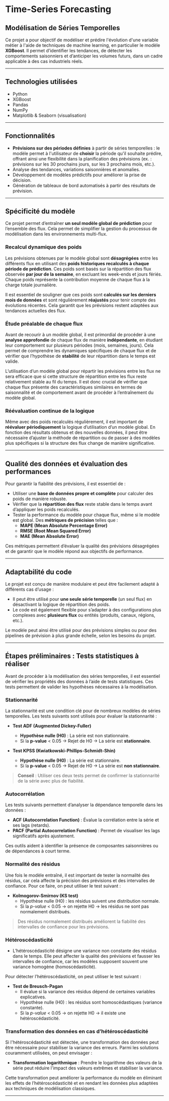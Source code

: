 # Time-Series Forecasting  
## Modélisation de Séries Temporelles

Ce projet a pour objectif de modéliser et prédire l'évolution d'une variable métier à l'aide de techniques de machine learning, en particulier le modèle **XGBoost**. Il permet d’identifier les tendances, de détecter les comportements saisonniers et d’anticiper les volumes futurs, dans un cadre applicable à des cas industriels réels.

---

## Technologies utilisées

- Python
- XGBoost
- Pandas
- NumPy
- Matplotlib & Seaborn (visualisation)

---

## Fonctionnalités

- **Prévisions sur des périodes définies** à partir de séries temporelles : le modèle permet à l'utilisateur de **choisir** la période qu'il souhaite prédire, offrant ainsi une flexibilité dans la planification des prévisions (ex. : prévisions sur les 30 prochains jours, sur les 3 prochains mois, etc.).
- Analyse des tendances, variations saisonnières et anomalies.
- Développement de modèles prédictifs pour améliorer la prise de décision.
- Génération de tableaux de bord automatisés à partir des résultats de prévision.

---

## Spécificité du modèle

Ce projet permet d’entraîner **un seul modèle global de prédiction** pour l’ensemble des flux. Cela permet de simplifier la gestion du processus de modélisation dans les environnements multi-flux.

### **Recalcul dynamique des poids**

Les prévisions obtenues par le modèle global sont **désagrégées** entre les différents flux en utilisant des **poids historiques recalculés à chaque période de prédiction**. Ces poids sont basés sur la répartition des flux observée **par jour de la semaine**, en excluant les week-ends et jours fériés. Chaque poids représente la contribution moyenne de chaque flux à la charge totale journalière. 

Il est essentiel de souligner que ces poids sont **calculés sur les derniers mois de données** et sont régulièrement **réajustés** pour tenir compte des évolutions récentes. Cela garantit que les prévisions restent adaptées aux tendances actuelles des flux.

### **Étude préalable de chaque flux**

Avant de recourir à un modèle global, il est primordial de procéder à une **analyse approfondie** de chaque flux de manière **indépendante**, en étudiant leur comportement sur plusieurs périodes (mois, semaines, jours). Cela permet de comprendre les dynamiques spécifiques de chaque flux et de vérifier que l’hypothèse de **stabilité** de leur répartition dans le temps est valide.

L’utilisation d’un modèle global pour répartir les prévisions entre les flux ne sera efficace que si cette structure de répartition entre les flux reste relativement stable au fil du temps. Il est donc crucial de vérifier que chaque flux présente des caractéristiques similaires en termes de saisonnalité et de comportement avant de procéder à l’entraînement du modèle global.

### **Réévaluation continue de la logique**

Même avec des poids recalculés régulièrement, il est important de **réévaluer périodiquement** la logique d’utilisation d’un modèle global. En fonction des résultats obtenus et des nouvelles données, il peut être nécessaire d’ajuster la méthode de répartition ou de passer à des modèles plus spécifiques si la structure des flux change de manière significative.

---

## Qualité des données et évaluation des performances

Pour garantir la fiabilité des prévisions, il est essentiel de :

- Utiliser une **base de données propre et complète** pour calculer des poids de manière robuste.
- Vérifier que la **répartition des flux** reste stable dans le temps avant d’appliquer les poids recalculés.
- Tester la performance du modèle pour chaque flux, même si le modèle est global. Des **métriques de précision** telles que :
  - **MAPE (Mean Absolute Percentage Error)**
  - **RMSE (Root Mean Squared Error)**
  - **MAE (Mean Absolute Error)**

Ces métriques permettent d’évaluer la qualité des prévisions désagrégées et de garantir que le modèle répond aux objectifs de performance.

---
## Adaptabilité du code

Le projet est conçu de manière modulaire et peut être facilement adapté à différents cas d’usage :

- Il peut être utilisé pour **une seule série temporelle** (un seul flux) en désactivant la logique de répartition des poids.
- Le code est également flexible pour s’adapter à des configurations plus complexes avec **plusieurs flux** ou entités (produits, canaux, régions, etc.).

Le modèle peut ainsi être utilisé pour des prévisions simples ou pour des pipelines de prévision à plus grande échelle, selon les besoins du projet.

---

## Étapes préliminaires : Tests statistiques à réaliser

Avant de procéder à la modélisation des séries temporelles, il est essentiel de vérifier les propriétés des données à l’aide de tests statistiques. Ces tests permettent de valider les hypothèses nécessaires à la modélisation.

### Stationnarité

La stationnarité est une condition clé pour de nombreux modèles de séries temporelles. Les tests suivants sont utilisés pour évaluer la stationnarité :

- **Test ADF (Augmented Dickey-Fuller)**  
  - **Hypothèse nulle (H0)** : La série est non stationnaire.  
  - Si la **p-value** < 0.05 → Rejet de H0 → La série est **stationnaire**.

- **Test KPSS (Kwiatkowski-Phillips-Schmidt-Shin)**  
  - **Hypothèse nulle (H0)** : La série est stationnaire.  
  - Si la **p-value** < 0.05 → Rejet de H0 → La série est **non stationnaire**.

> **Conseil** : Utiliser ces deux tests permet de confirmer la stationnarité de la série avec plus de fiabilité.

### Autocorrélation

Les tests suivants permettent d’analyser la dépendance temporelle dans les données :

- **ACF (Autocorrelation Function)** : Évalue la corrélation entre la série et ses lags (retards).
- **PACF (Partial Autocorrelation Function)** : Permet de visualiser les lags significatifs après ajustement.

Ces outils aident à identifier la présence de composantes saisonnières ou de dépendances à court terme.

### Normalité des résidus

Une fois le modèle entraîné, il est important de tester la normalité des résidus, car cela affecte la précision des prévisions et des intervalles de confiance. Pour ce faire, on peut utiliser le test suivant :

- **Kolmogorov-Smirnov (KS test)**  
  - Hypothèse nulle (H0) : les résidus suivent une distribution normale.  
  - Si la *p-value* < 0.05 → on rejette H0 → les résidus ne sont pas normalement distribués.

> Des résidus normalement distribués améliorent la fiabilité des intervalles de confiance pour les prévisions.

### Hétéroscédasticité

- L’hétéroscédasticité désigne une variance non constante des résidus dans le temps. Elle peut affecter la qualité des prévisions et fausser les intervalles de confiance, car les modèles supposent souvent une variance homogène (homoscédasticité).

Pour détecter l’hétéroscédasticité, on peut utiliser le test suivant :

- **Test de Breusch-Pagan**  
  - Il évalue si la variance des résidus dépend de certaines variables explicatives.  
  - Hypothèse nulle (H0) : les résidus sont homoscédastiques (variance constante).  
  - Si la *p-value* < 0.05 → on rejette H0 → il existe une hétéroscédasticité.

### Transformation des données en cas d’hétéroscédasticité

Si l'hétéroscédasticité est détectée, une transformation des données peut être nécessaire pour stabiliser la variance des erreurs. Parmi les solutions couramment utilisées, on peut envisager :

- **Transformation logarithmique** : Prendre le logarithme des valeurs de la série peut réduire l'impact des valeurs extrêmes et stabiliser la variance.

Cette transformation peut améliorer la performance du modèle en éliminant les effets de l’hétéroscédasticité et en rendant les données plus adaptées aux techniques de modélisation classiques.

---

